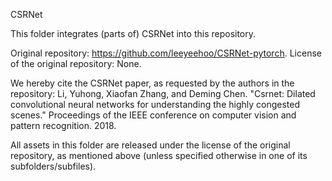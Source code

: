 CSRNet

This folder integrates (parts of) CSRNet into this repository.

Original repository: https://github.com/leeyeehoo/CSRNet-pytorch.
License of the original repository: None.

We hereby cite the CSRNet paper, as requested by the authors in the repository:
Li, Yuhong, Xiaofan Zhang, and Deming Chen. "Csrnet: Dilated convolutional neural networks for understanding the highly congested scenes." Proceedings of the IEEE conference on computer vision and pattern recognition. 2018.

All assets in this folder are released under the license of the original repository, as mentioned above (unless specified otherwise in one of its subfolders/subfiles).